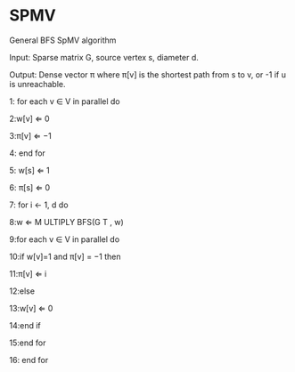 # SPMV
General BFS SpMV algorithm

Input: Sparse matrix G, source vertex s, diameter d.

Output: Dense vector π where π[v] is the shortest path
from s to v, or -1 if u is unreachable.

1: for each v ∈ V in parallel do

2:w[v] ⇐ 0

3:π[v] ⇐ −1

4: end for

5: w[s] ⇐ 1

6: π[s] ⇐ 0

7: for i ← 1, d do

8:w ⇐ M ULTIPLY BFS(G T , w)

9:for each v ∈ V in parallel do

10:if w[v]=1 and π[v] = −1 then

11:π[v] ⇐ i

12:else

13:w[v] ⇐ 0

14:end if

15:end for

16: end for
